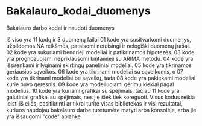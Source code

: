 # Bakalauro_kodai_duomenys
Bakalauro darbo kodai ir naudoti duomenys

Iš viso yra 11 kodų ir 3 duomenų failai
01 kode yra susitvarkomi duomenys, užpildomos NA reikšmės, pataisomi neteisingi ir nelogiški duomenų įrašai.
02 kode yra sukuriami bendrieji modeliai ir patikrinamos hipotezės.
03 kode yra prognozuojami nepriklausomi kintamieji su ARIMA metodu.
04 kode yra išsirenkami ir lyginami skirtingų paneliniai modeliai.
05 kode yra tikrinamos geriausios sąveikos.
06 kode yra tikrinami modeliai su sąveikomis, o 07 kode yra tikrinami modeliai be sąveikų, tada 08 kode yra pakiekami modeliai kurie buvo geresnis.
09 kode yra modeliuojami gėrimu kiekiai pagal modelius.
10 kode yra kuriami grafikai su spėjimais, tačiau 11 kode yra galutiniai grafikai su spėjimais, nes jie šiek tiek koreguoti.
Visus kodus reikia leisti iš eilės, pasitikrinti ar tikrai turite visas bibliotekas ir visi rezultatai, kuriuos naudojau bakalauro darbe turėtumėte matyti arba konsolėje, arba jie yra išsaugomi "code" aplanke
